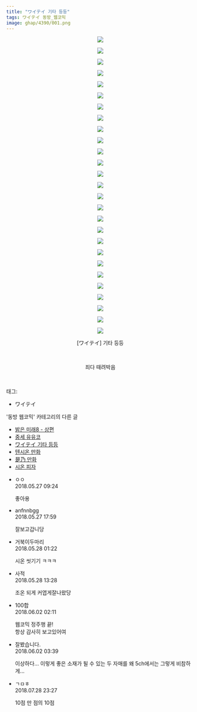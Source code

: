 ```yaml
---
title: "ワイテイ 기타 등등"
tags: ワイテイ 동방_웹코믹
image: ghap/4390/001.png
---
```

<div class="article">
<p style="text-align: center; clear: none; float: none;"><img src="{{ site.nasurl }}/ghap/4390/001.png"/></p>
<p style="text-align: center; clear: none; float: none;"><img src="{{ site.nasurl }}/ghap/4390/002.png"/></p>
<p style="text-align: center; clear: none; float: none;"><img src="{{ site.nasurl }}/ghap/4390/003.jpg"/></p>
<p style="text-align: center; clear: none; float: none;"><img src="{{ site.nasurl }}/ghap/4390/004.jpg"/></p>
<p style="text-align: center; clear: none; float: none;"><img src="{{ site.nasurl }}/ghap/4390/005.jpg"/></p>
<p style="text-align: center; clear: none; float: none;"><img src="{{ site.nasurl }}/ghap/4390/006.jpg"/></p>
<p style="text-align: center; clear: none; float: none;"><img src="{{ site.nasurl }}/ghap/4390/007.jpg"/></p>
<p style="text-align: center; clear: none; float: none;"><img src="{{ site.nasurl }}/ghap/4390/008.jpg"/></p>
<p style="text-align: center; clear: none; float: none;"><img src="{{ site.nasurl }}/ghap/4390/009.jpg"/></p>
<p style="text-align: center; clear: none; float: none;"><img src="{{ site.nasurl }}/ghap/4390/010.jpg"/></p>
<p style="text-align: center; clear: none; float: none;"><img src="{{ site.nasurl }}/ghap/4390/011.jpg"/></p>
<p style="text-align: center; clear: none; float: none;"><img src="{{ site.nasurl }}/ghap/4390/012.jpg"/></p>
<p style="text-align: center; clear: none; float: none;"><img src="{{ site.nasurl }}/ghap/4390/013.jpg"/></p>
<p style="text-align: center; clear: none; float: none;"><img src="{{ site.nasurl }}/ghap/4390/014.jpg"/></p>
<p style="text-align: center; clear: none; float: none;"><img src="{{ site.nasurl }}/ghap/4390/015.jpg"/></p>
<p style="text-align: center; clear: none; float: none;"><img src="{{ site.nasurl }}/ghap/4390/016.jpg"/></p>
<p style="text-align: center; clear: none; float: none;"><img src="{{ site.nasurl }}/ghap/4390/017.jpg"/></p>
<p style="text-align: center; clear: none; float: none;"><img src="{{ site.nasurl }}/ghap/4390/018.jpg"/></p>
<p style="text-align: center; clear: none; float: none;"><img src="{{ site.nasurl }}/ghap/4390/019.jpg"/></p>
<p style="text-align: center; clear: none; float: none;"><img src="{{ site.nasurl }}/ghap/4390/020.jpg"/></p>
<p style="text-align: center; clear: none; float: none;"><img src="{{ site.nasurl }}/ghap/4390/021.jpg"/></p>
<p style="text-align: center; clear: none; float: none;"><img src="{{ site.nasurl }}/ghap/4390/022.jpg"/></p>
<p style="text-align: center; clear: none; float: none;"><img src="{{ site.nasurl }}/ghap/4390/023.jpg"/></p>
<p style="text-align: center; clear: none; float: none;"><img src="{{ site.nasurl }}/ghap/4390/024.jpg"/></p>
<p style="text-align: center; clear: none; float: none;"><img src="{{ site.nasurl }}/ghap/4390/025.jpg"/></p>
<p style="text-align: center; clear: none; float: none;"><img src="{{ site.nasurl }}/ghap/4390/026.jpg"/></p>
<p style="text-align: center; clear: none; float: none;"><img src="{{ site.nasurl }}/ghap/4390/027.jpg"/></p>
<p style="text-align: center; clear: none; float: none;">[ワイテイ] 기타 등등</p>
<p style="text-align: center; clear: none; float: none;"><br/></p>
<p style="text-align: center; clear: none; float: none;">죄다 때려박음</p>
<p><br/></p>
</div><div class="tagTrail">
<p>태그: </p>
<ul>
<li>ワイテイ</li>
</ul>
</div><div class="another">
<p>'동방 웹코믹' 카테고리의 다른 글</p>
<ul>
<li><a href="/2018-06-08-ghap_4406">밝은 미래8 - 상편</a></li>
<li><a href="/2018-06-03-ghap_4398">중세 유유코</a></li>
<li><a href="/2018-05-27-ghap_4390">ワイテイ 기타 등등</a></li>
<li><a href="/2018-05-27-ghap_4387">텐시온 만화</a></li>
<li><a href="/2018-05-27-ghap_4386">是乃 만화</a></li>
<li><a href="/2018-05-27-ghap_4385">시온 피자</a></li>
</ul>
</div><div class="cb_module cb_fluid">
<div class="cb_wrt cb_profile">
<div class="comment">
<ul>
<li class="cb_thumb_off" id="comment15262532">
<div class="cb_comment_area">
<div class="cb_info_area">
<div class="cb_section">
<span class="cb_nick_name">ㅇㅇ</span>
</div>
<div class="cb_section">
<span class="cb_date">2018.05.27 09:24 </span>
</div>
</div>
<div class="cb_dsc_comment">
<p class="cb_dsc">
											좋아용
										</p>
</div>
</div></li>
<li class="cb_thumb_off" id="comment15262633">
<div class="cb_comment_area">
<div class="cb_info_area">
<div class="cb_section">
<span class="cb_nick_name">anfnnbgg</span>
</div>
<div class="cb_section">
<span class="cb_date">2018.05.27 17:59 </span>
</div>
</div>
<div class="cb_dsc_comment">
<p class="cb_dsc">
											잘보고갑니당
										</p>
</div>
</div></li>
<li class="cb_thumb_off" id="comment15262747">
<div class="cb_comment_area">
<div class="cb_info_area">
<div class="cb_section">
<span class="cb_nick_name">거북이두마리</span>
</div>
<div class="cb_section">
<span class="cb_date">2018.05.28 01:22 </span>
</div>
</div>
<div class="cb_dsc_comment">
<p class="cb_dsc">
											시온 씻기기 ㅋㅋㅋ
										</p>
</div>
</div></li>
<li class="cb_thumb_off" id="comment15262919">
<div class="cb_comment_area">
<div class="cb_info_area">
<div class="cb_section">
<span class="cb_nick_name">사적</span>
</div>
<div class="cb_section">
<span class="cb_date">2018.05.28 13:28 </span>
</div>
</div>
<div class="cb_dsc_comment">
<p class="cb_dsc">
											조온 되게 커엽게잘나왔당
										</p>
</div>
</div></li>
<li class="cb_thumb_off" id="comment15265135">
<div class="cb_comment_area">
<div class="cb_info_area">
<div class="cb_section">
<span class="cb_nick_name">100합</span>
</div>
<div class="cb_section">
<span class="cb_date">2018.06.02 02:11 </span>
</div>
</div>
<div class="cb_dsc_comment">
<p class="cb_dsc">
											웹코믹 정주행 끝!<br/>
항상 감사히 보고있어여
										</p>
</div>
</div></li>
<li class="cb_thumb_off" id="comment15265146">
<div class="cb_comment_area">
<div class="cb_info_area">
<div class="cb_section">
<span class="cb_nick_name">잘봤습니다.</span>
</div>
<div class="cb_section">
<span class="cb_date">2018.06.02 03:39 </span>
</div>
</div>
<div class="cb_dsc_comment">
<p class="cb_dsc">
											이상하다... 이렇게 좋은 소재가 될 수 있는 두 자매를 왜 5ch에서는 그렇게 비참하게...
										</p>
</div>
</div></li>
<li class="cb_thumb_off" id="comment15295963">
<div class="cb_comment_area">
<div class="cb_info_area">
<div class="cb_section">
<span class="cb_nick_name">ㄱㅁㅎ</span>
</div>
<div class="cb_section">
<span class="cb_date">2018.07.28 23:27 </span>
</div>
</div>
<div class="cb_dsc_comment">
<p class="cb_dsc">
											10점 만 점의 10점
										</p>
</div>
</div></li>
</ul>
</div>
</div><!-- commentList close -->
</div>